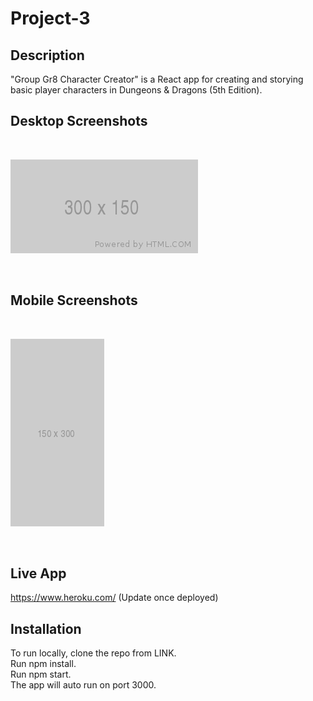 # Project-3

## Description

"Group Gr8 Character Creator" is a React app for creating and storying basic player characters in Dungeons & Dragons (5th Edition).

## Desktop Screenshots
<br>

![alt_text](./client/src/assets/images/Desktop.png)

<br>

## Mobile Screenshots
<br>

![alt_text](./client/src/assets/images/Mobile.png)

<br>

## Live App

https://www.heroku.com/ (Update once deployed)

## Installation

To run locally, clone the repo from LINK. <br>
Run npm install. <br>
Run npm start. <br>
The app will auto run on port 3000. <br>